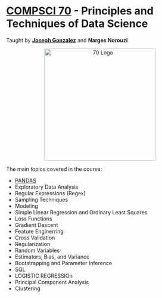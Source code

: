 # [COMPSCI 70](https://ds100.org/sp24/) - Principles and Techniques of Data Science

Taught by [**Joseph Gonzalez**](https://people.eecs.berkeley.edu/~jegonzal/) and **Narges Norouzi**

<p align="center">
    <img src="https://encrypted-tbn0.gstatic.com/images?q=tbn:ANd9GcTXmnsXNNSxti3qUIUd319adIbr1OqV5p5tQJp5Pp3w0A&s" alt="70 Logo" width="300"/>
</p>

The main topics covered in the course: 
- [PANDAS](https://pandas.pydata.org/)
- Exploratory Data Analysis
- Regular Expressions (Regex)
- Sampling Techniques
- Modeling
- Simple Linear Regression and Ordinary Least Squares
- Loss Functions 
- Gradient Descent
- Feature Enginerring
- Cross Validation
- Regularization
- Random Variables
- Estimators, Bias, and Variance
- Bootstrapping and Parameter Inference
- SQL
- LOGISTIC REGRESSIOn
- Principal Component Analysis
- Clustering





